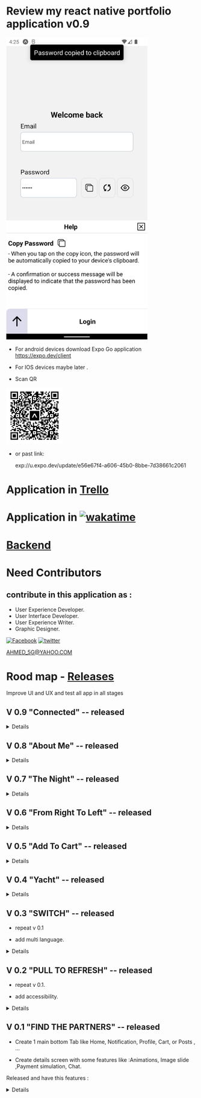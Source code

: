 # Review my react native portfolio application v0.9

<img
     width=375 height= 800
      src="./assets/images/sh09.png">
</a>

- For android devices download Expo Go application https://expo.dev/client

- For IOS devices maybe later .

- Scan QR

<img
     width=150 height= 150
      src="./assets/images/eas-update09.svg">
</a>

- or past link:

  exp://u.expo.dev/update/e56e67f4-a606-45b0-8bbe-7d38661c2061

# Application in [Trello](https://trello.com/b/LCgVV444/portfolio)

# Application in [![wakatime](https://wakatime.com/badge/user/2b8d577c-8421-4136-96aa-e15e59c6a7d8/project/4b9ac203-6a0d-4fb1-a6c7-cbf7318bd9e4.svg)](https://wakatime.com/@Ahmed5g/projects/kxvjbhoeuc)

# [ Backend ](https://github.com/AHMED-5G/portfolio-backend)

# Need Contributors

## contribute in this application as :

- User Experience Developer.
- User Interface Developer.
- User Experience Writer.
- Graphic Designer.

[![Facebook](https://img.shields.io/badge/Facebook-%231877F2.svg?logo=Facebook&logoColor=white)](https://www.facebook.com/people/Ahmed-Ali/100086148849098/) [![twitter](https://img.shields.io/badge/-twitter-1DA1F2?logo=twitter&logoColor=white)](https://twitter.com/AD_5G)

AHMED_5G@YAHOO.COM

# Rood map - [Releases](https://github.com/AHMED-5G/portfolio/releases)

Improve UI and UX and test all app in all stages

## V 0.9 "Connected" -- released

<details>
<summary>Details</summary>

- Connect To Real backend server
- Login/Signup with email.
- Reset password.
- [Backup feature](https://twitter.com/AD_5G/status/1692062142491484294).
- Fix some bugs and improve theme.
- Setup [shared data](https://github.com/AHMED-5G/portfolio-shared-data) submodule.

  </details>

## V 0.8 "About Me" -- released

<details>
<summary>Details</summary>

- Set up responsive layout
- Upgrade to Expo 49
- Add [flat list with indicator library](https://github.com/AHMED-5G/react-native-flatlist-withindicator)
- Contributors details
- Add my details
- [Roll on scroll animation](https://twitter.com/AD_5G/status/1689796009587605504)
- Setup ESLint
- Add custom font
  </details>

## V 0.7 "The Night" -- released

<details>
<summary>Details</summary>
- Add dark theme
- Improve theme
- Fix bugs
  </details>

## V 0.6 "From Right To Left" -- released

<details>
<summary>Details</summary>

- Improve Localization, application running in arabic and From Right To left with RTL systems.

- Improve accessability.

- Add skeleton placeholders in home screen .

- Search for products feature disabled contains some issues,

  </details>

## V 0.5 "Add To Cart" -- released

<details>
<summary>Details</summary>

- Market section managed by redux toolkit with search for products and custom bottom bar.

- "Add to cart" card contain interactions, different inputs methods, image view and calculations.

- improve yacht screen animations and add custom bottom bar.

  </details>

## V 0.4 "Yacht" -- released

<details>
<summary>Details</summary>

- add yacht section with custom image viewer.

- add design theme primary, secondary, and action color ... .

- hide horses section for now .

- redesign home cards Hotels card and Contributors card.
  </details>

## V 0.3 "SWITCH" -- released

- repeat v 0.1

- add multi language.

<details>
  <summary>Details</summary>
- upgraded bottom tab add dynamic open and close, add more drawer features in.

- settings Tab has added contains:

  - multi language option.
  - reading theme options so user can save his reading theme to use it in app.

- Horses Section has added to Home screen contains:

  - shared element feature.
  - 3 switchable modals to improve browsing all Item content in one screen instead of use many.

- add skeleton animations to posts while download , resize some icons improve UI / UX, fix bugs and improve accessability .
  </details>

## V 0.2 "PULL TO REFRESH" -- released

- repeat v 0.1.

- add accessibility.

<details>
  <summary>Details</summary>
  
- feeds tab added , text , image and videos posts.

- pull to refresh feature.

- scroll to top when tab in feed tab.

- video stop when scroll away .

- user experience improved by add micro interactions : animations, sounds and alert messages ...

- accessibility improved and tested by google accessibility scanner application and android talkback .

- follow user and he will follow you back .
  </details>

## V 0.1 "FIND THE PARTNERS" -- released

- Create 1 main bottom Tab like Home, Notification, Profile, Cart, or Posts , ...

- Create details screen with some features like :Animations, Image slide ,Payment simulation, Chat.

Released and have this features :

<details>
  <summary>Details</summary>

- Home Screen with 2 sections
- Hotel details screen contains :
  - Images Slider automated with mini images
  - booking button with loading indicator and 2 flash messages for both senarios .
  </details>
